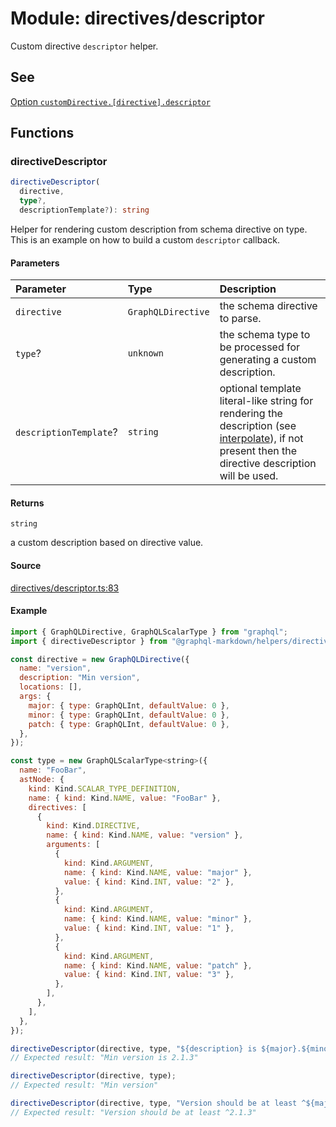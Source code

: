 # Module: directives/descriptor

Custom directive `descriptor` helper.

## See

[Option `customDirective.[directive].descriptor`](https://graphql-markdown.github.io/docs/advanced/custom-directive#descriptor)

## Functions

### directiveDescriptor

```ts
directiveDescriptor(
  directive,
  type?,
  descriptionTemplate?): string
```

Helper for rendering custom description from schema directive on type.
This is an example on how to build a custom `descriptor` callback.

#### Parameters

| Parameter | Type | Description |
| :------ | :------ | :------ |
| `directive` | `GraphQLDirective` | the schema directive to parse. |
| `type`? | `unknown` | the schema type to be processed for generating a custom description. |
| `descriptionTemplate`? | `string` | optional template literal-like string for rendering the description (see [interpolate](utils_interpolate.md#interpolate)), if not present then the directive description will be used. |

#### Returns

`string`

a custom description based on directive value.

#### Source

[directives/descriptor.ts:83](https://github.com/graphql-markdown/graphql-markdown/blob/main/packages/helpers/src/directives/descriptor.ts#L83)

#### Example

```js
import { GraphQLDirective, GraphQLScalarType } from "graphql";
import { directiveDescriptor } from "@graphql-markdown/helpers/directives/descriptor";

const directive = new GraphQLDirective({
  name: "version",
  description: "Min version",
  locations: [],
  args: {
    major: { type: GraphQLInt, defaultValue: 0 },
    minor: { type: GraphQLInt, defaultValue: 0 },
    patch: { type: GraphQLInt, defaultValue: 0 },
  },
});

const type = new GraphQLScalarType<string>({
  name: "FooBar",
  astNode: {
    kind: Kind.SCALAR_TYPE_DEFINITION,
    name: { kind: Kind.NAME, value: "FooBar" },
    directives: [
      {
        kind: Kind.DIRECTIVE,
        name: { kind: Kind.NAME, value: "version" },
        arguments: [
          {
            kind: Kind.ARGUMENT,
            name: { kind: Kind.NAME, value: "major" },
            value: { kind: Kind.INT, value: "2" },
          },
          {
            kind: Kind.ARGUMENT,
            name: { kind: Kind.NAME, value: "minor" },
            value: { kind: Kind.INT, value: "1" },
          },
          {
            kind: Kind.ARGUMENT,
            name: { kind: Kind.NAME, value: "patch" },
            value: { kind: Kind.INT, value: "3" },
          },
        ],
      },
    ],
  },
});

directiveDescriptor(directive, type, "${description} is ${major}.${minor}.${patch}");
// Expected result: "Min version is 2.1.3"

directiveDescriptor(directive, type);
// Expected result: "Min version"

directiveDescriptor(directive, type, "Version should be at least ^${major}.${minor}.${patch}");
// Expected result: "Version should be at least ^2.1.3"
```
